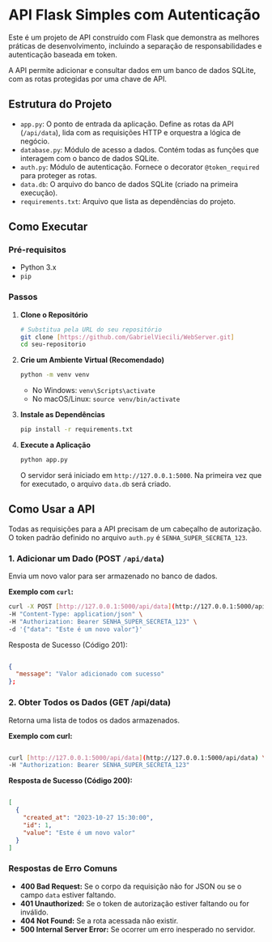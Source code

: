 # API Flask Simples com Autenticação

Este é um projeto de API construído com Flask que demonstra as melhores práticas de desenvolvimento, incluindo a separação de responsabilidades e autenticação baseada em token.

A API permite adicionar e consultar dados em um banco de dados SQLite, com as rotas protegidas por uma chave de API.

## Estrutura do Projeto

* `app.py`: O ponto de entrada da aplicação. Define as rotas da API (`/api/data`), lida com as requisições HTTP e orquestra a lógica de negócio.
* `database.py`: Módulo de acesso a dados. Contém todas as funções que interagem com o banco de dados SQLite.
* `auth.py`: Módulo de autenticação. Fornece o decorator `@token_required` para proteger as rotas.
* `data.db`: O arquivo do banco de dados SQLite (criado na primeira execução).
* `requirements.txt`: Arquivo que lista as dependências do projeto.

## Como Executar

### Pré-requisitos

* Python 3.x
* `pip`

### Passos

1.  **Clone o Repositório**
    ```bash
    # Substitua pela URL do seu repositório
    git clone [https://github.com/GabrielViecili/WebServer.git]
    cd seu-repositorio
    ```

2.  **Crie um Ambiente Virtual (Recomendado)**
    ```bash
    python -m venv venv
    ```
    * No Windows: `venv\Scripts\activate`
    * No macOS/Linux: `source venv/bin/activate`

3.  **Instale as Dependências**
    ```bash
    pip install -r requirements.txt
    ```

4.  **Execute a Aplicação**
    ```bash
    python app.py
    ```
    O servidor será iniciado em `http://127.0.0.1:5000`. Na primeira vez que for executado, o arquivo `data.db` será criado.

## Como Usar a API

Todas as requisições para a API precisam de um cabeçalho de autorização. O token padrão definido no arquivo `auth.py` é `SENHA_SUPER_SECRETA_123`.

### 1. Adicionar um Dado (POST `/api/data`)

Envia um novo valor para ser armazenado no banco de dados.

**Exemplo com `curl`:**
```bash
curl -X POST [http://127.0.0.1:5000/api/data](http://127.0.0.1:5000/api/data) \
-H "Content-Type: application/json" \
-H "Authorization: Bearer SENHA_SUPER_SECRETA_123" \
-d '{"data": "Este é um novo valor"}'
```

Resposta de Sucesso (Código 201):

```JSON

{
  "message": "Valor adicionado com sucesso"
};
```

### 2. Obter Todos os Dados (GET /api/data)

Retorna uma lista de todos os dados armazenados.

**Exemplo com curl:**
```Bash

curl [http://127.0.0.1:5000/api/data](http://127.0.0.1:5000/api/data) \
-H "Authorization: Bearer SENHA_SUPER_SECRETA_123"
```

**Resposta de Sucesso (Código 200):**

```JSON

[
  {
    "created_at": "2023-10-27 15:30:00",
    "id": 1,
    "value": "Este é um novo valor"
  }
]
```

### Respostas de Erro Comuns

* **400 Bad Request:** Se o corpo da requisição não for JSON ou se o campo `data` estiver faltando.
* **401 Unauthorized:** Se o token de autorização estiver faltando ou for inválido.
* **404 Not Found:** Se a rota acessada não existir.
* **500 Internal Server Error:** Se ocorrer um erro inesperado no servidor.